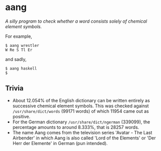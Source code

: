 # aang
*A silly program to check whether a word consists solely of chemical element symbols.*

For example,
```
$ aang wrestler
W Re S Tl Er
```
and sadly,
```
$ aang haskell
$
```

## Trivia
* About 12.054% of the English dictionary can be written entirely as successive chemical element symbols.
  This was checked against `/usr/share/dict/words` (99171 words) of which 11954 came out as positive.
* For the German dictionary `/usr/share/dict/ngerman` (339099), the percentage
  amounts to around 8.333%, that is 28257 words.
* The name Aang comes from the television series 'Avatar - The Last Airbender' in which Aang is also called
  'Lord of the Elements' or 'Der Herr der Elemente' in German (pun intended).
